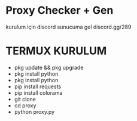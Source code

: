 # Proxy Checker + Gen

kurulum için discord sunucuma gel discord.gg/289 

# TERMUX KURULUM
- pkg update && pkg upgrade
- pkg install python
- pkg install python
- pip install requests
- pip install colorama
- git clone 
- cd  proxy
- python proxy.py
